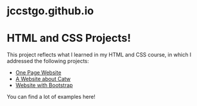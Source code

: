 # jccstgo.github.io

# HTML and CSS Projects!

This project reflects what I learned in my HTML and CSS course, in which I addressed the following projects:
 - [One Page Website](https://github.com/jccstgo/Proyectos-HTML-y-CSS/tree/main/One-Page-Website)
 - [A Website about Catw](https://github.com/jccstgo/Proyectos-HTML-y-CSS/tree/main/New%20Project)
  - [Website with Bootstrap](https://github.com/jccstgo/Proyectos-HTML-y-CSS/tree/main/bootstrap4_project)

You can find a lot of examples here!

